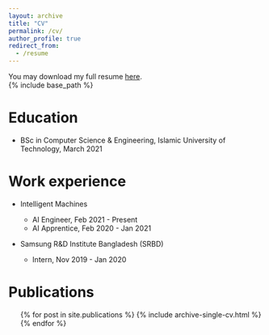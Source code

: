 ```yaml
---
layout: archive
title: "CV"
permalink: /cv/
author_profile: true
redirect_from:
  - /resume
---
```


You may download my full resume [here](https://github.com/ID56/ID56.github.io/blob/master/files/resume.pdf). <br>
{% include base_path %}

Education
======
* BSc in Computer Science & Engineering, Islamic University of Technology, March 2021

Work experience
======
* Intelligent Machines
  * AI Engineer, Feb 2021 - Present
  * AI Apprentice, Feb 2020 - Jan 2021

* Samsung R&D Institute Bangladesh (SRBD)
  * Intern, Nov 2019 - Jan 2020

Publications
======
  <ul>{% for post in site.publications %}
    {% include archive-single-cv.html %}
  {% endfor %}</ul>